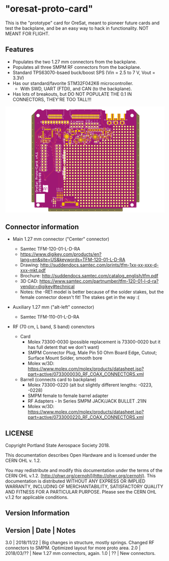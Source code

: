 # "oresat-proto-card"

This is the "prototype" card for OreSat, meant to pioneer future cards and test the backplane, and be an 
easy way to hack in functionality. NOT MEANT FOR FLIGHT.

## Features

- Populates the two 1.27 mm connectors from the backplane.
- Populates all three SMPM RF connectors from the backplane.
- Standard TPS63070-bsaed buck/boost SPS (Vin = 2.5 to 7 V, Vout = 3.3V)
- Has our standard/favorite STM32F042K6 microcontroller.
   - With SWD, UART (FTDI), and CAN (to the backplane).
- Has lots of breakouts, but DO NOT POPULATE THE 0.1 IN CONNECTORS, THEY'RE TOO TALL!!!

![OreSat ProtoCard Picture](https://github.com/oresat/oresat-proto-card/blob/master/oresat-proto-card.png)

## Connector information

- Main 1.27 mm connector ("Center" connector)
   - Samtec TFM-120-01-L-D-RA
   - https://www.digikey.com/products/en?lang=en&site=US&keywords=TFM-120-01-L-D-RA
   - Drawing: http://suddendocs.samtec.com/prints/tfm-1xx-xx-xxx-d-xxx-mkt.pdf
   - Brochure: http://suddendocs.samtec.com/catalog_english/tfm.pdf
   - 3D CAD: https://www.samtec.com/partnumber/tfm-120-01-l-d-ra?vendor=digikey#technical
   - Notes: the -RE1 model is better because of the solder stakes, but the female connector doesn't fit! The stakes get in the way :(

- Auxiliary 1.27 mm ("alt-left" connector)
   - Samtec TFM-110-01-L-D-RA

- RF (70 cm, L band, S band) conenctors
   - Card
      - Molex 73300-0030 (possible replacement is 73300-0020 but it has full detent that we don't want)
      - SMPM Connector Plug, Male Pin 50 Ohm Board Edge, Cutout; Surface Mount Solder, smooth bore
      - Molex w/3D: https://www.molex.com/molex/products/datasheet.jsp?part=active/0733000030_RF_COAX_CONNECTORS.xml
   - Barrell (connects card to backplane)
      - Molex 73300-0220 (alt but slightly different lengths: -0223, -0228)
      - SMPM female to female barrel adapter 
      - RF Adapters - In Series SMPM JACK/JACK BULLET .21IN
      - Molex w/3D: https://www.molex.com/molex/products/datasheet.jsp?part=active/0733000220_RF_COAX_CONNECTORS.xml

## LICENSE

Copyright Portland State Aerospace Society 2018.

This documentation describes Open Hardware and is licensed under the CERN OHL v. 1.2.

You may redistribute and modify this documentation under the terms of the CERN OHL v.1.2. [http://ohwr.org/cernohl](http://ohwr.org/cernohl). This documentation is distributed WITHOUT ANY EXPRESS OR IMPLIED WARRANTY, INCLUDING OF MERCHANTABILITY, SATISFACTORY QUALITY AND FITNESS FOR A PARTICULAR PURPOSE. Please see the CERN OHL v.1.2 for applicable conditions.

## Version Information

Version | Date       | Notes
-----------------------------------------------
3.0     | 2018/11/22 | Big changes in structure, mostly springs. Changed RF connectors to SMPM. Optimized layout for more proto area. 
2.0     | 2018/03/?? | New 1.27 mm connectors, again.
1.0     | ??         | New connectors.

